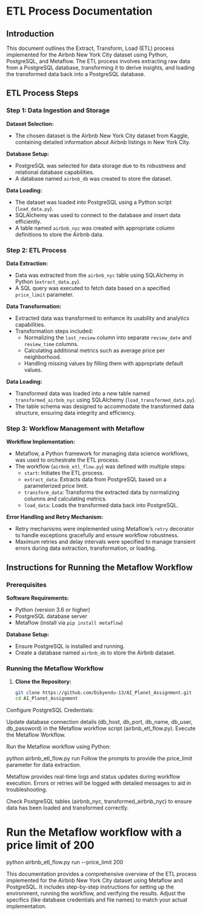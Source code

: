# ETL Process Documentation

## Introduction

This document outlines the Extract, Transform, Load (ETL) process implemented for the Airbnb New York City dataset using Python, PostgreSQL, and Metaflow. The ETL process involves extracting raw data from a PostgreSQL database, transforming it to derive insights, and loading the transformed data back into a PostgreSQL database.

## ETL Process Steps

### Step 1: Data Ingestion and Storage

**Dataset Selection:**
- The chosen dataset is the Airbnb New York City dataset from Kaggle, containing detailed information about Airbnb listings in New York City.

**Database Setup:**
- PostgreSQL was selected for data storage due to its robustness and relational database capabilities.
- A database named `airbnb_db` was created to store the dataset.

**Data Loading:**
- The dataset was loaded into PostgreSQL using a Python script (`load_data.py`).
- SQLAlchemy was used to connect to the database and insert data efficiently.
- A table named `airbnb_nyc` was created with appropriate column definitions to store the Airbnb data.

### Step 2: ETL Process

**Data Extraction:**
- Data was extracted from the `airbnb_nyc` table using SQLAlchemy in Python (`extract_data.py`).
- A SQL query was executed to fetch data based on a specified `price_limit` parameter.

**Data Transformation:**
- Extracted data was transformed to enhance its usability and analytics capabilities.
- Transformation steps included:
  - Normalizing the `last_review` column into separate `review_date` and `review_time` columns.
  - Calculating additional metrics such as average price per neighborhood.
  - Handling missing values by filling them with appropriate default values.

**Data Loading:**
- Transformed data was loaded into a new table named `transformed_airbnb_nyc` using SQLAlchemy (`load_transformed_data.py`).
- The table schema was designed to accommodate the transformed data structure, ensuring data integrity and efficiency.

### Step 3: Workflow Management with Metaflow

**Workflow Implementation:**
- Metaflow, a Python framework for managing data science workflows, was used to orchestrate the ETL process.
- The workflow (`airbnb_etl_flow.py`) was defined with multiple steps:
  - `start`: Initiates the ETL process.
  - `extract_data`: Extracts data from PostgreSQL based on a parameterized price limit.
  - `transform_data`: Transforms the extracted data by normalizing columns and calculating metrics.
  - `load_data`: Loads the transformed data back into PostgreSQL.

**Error Handling and Retry Mechanism:**
- Retry mechanisms were implemented using Metaflow’s `retry` decorator to handle exceptions gracefully and ensure workflow robustness.
- Maximum retries and delay intervals were specified to manage transient errors during data extraction, transformation, or loading.

## Instructions for Running the Metaflow Workflow

### Prerequisites

**Software Requirements:**
- Python (version 3.6 or higher)
- PostgreSQL database server
- Metaflow (install via `pip install metaflow`)

**Database Setup:**
- Ensure PostgreSQL is installed and running.
- Create a database named `airbnb_db` to store the Airbnb dataset.

### Running the Metaflow Workflow

1. **Clone the Repository:**
   ```bash
   git clone https://github.com/Dibyendu-13/AI_Planet_Assignment.git
   cd AI_Planet_Assignment
Configure PostgreSQL Credentials:

Update database connection details (db_host, db_port, db_name, db_user, db_password) in the Metaflow workflow script (airbnb_etl_flow.py).
Execute the Metaflow Workflow.

Run the Metaflow workflow using Python:

python airbnb_etl_flow.py run
Follow the prompts to provide the price_limit parameter for data extraction.

Metaflow provides real-time logs and status updates during workflow execution.
Errors or retries will be logged with detailed messages to aid in troubleshooting.

Check PostgreSQL tables (airbnb_nyc, transformed_airbnb_nyc) to ensure data has been loaded and transformed correctly.

# Run the Metaflow workflow with a price limit of 200
python airbnb_etl_flow.py run --price_limit 200

This documentation provides a comprehensive overview of the ETL process implemented for the Airbnb New York City dataset using Metaflow and PostgreSQL. It includes step-by-step instructions for setting up the environment, running the workflow, and verifying the results. Adjust the specifics (like database credentials and file names) to match your actual implementation.
